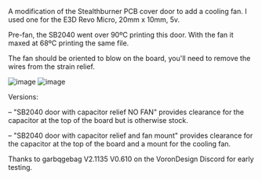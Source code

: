 A modification of the Stealthburner PCB cover door to add a cooling fan. I used one for the E3D Revo Micro, 20mm x 10mm, 5v.

Pre-fan, the SB2040 went over 90ºC printing this door. With the fan it maxed at 68ºC printing the same file.

The fan should be oriented to blow on the board, you'll need to remove the wires from the strain relief.

![image](https://github.com/allenrowand/voron_mods/blob/main/v2.4/SB2040%20Fan%20Door/images/image_01.jpg)
![image](https://github.com/allenrowand/voron_mods/blob/main/v2.4/SB2040%20Fan%20Door/images/image_02.jpg)

Versions:

– "SB2040 door with capacitor relief NO FAN" provides clearance for the capacitor at the top of the board but is otherwise stock.

– "SB2040 door with capacitor relief and fan mount" provides clearance for the capacitor at the top of the board and a mount for the cooling fan.

Thanks to garbqgebag V2.1135 V0.610 on the VoronDesign Discord for early testing.